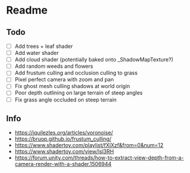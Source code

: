 ﻿# Readme

## Todo

- [ ] Add trees + leaf shader
- [ ] Add water shader
- [ ] Add cloud shader (potentially baked onto _ShadowMapTexture?)
- [ ] Add random weeds and flowers
- [ ] Add frustum culling and occlusion culling to grass
- [ ] Pixel perfect camera with zoom and pan
- [ ] Fix ghost mesh culling shadows at world origin
- [ ] Poor depth outlining on large terrain of steep angles
- [ ] Fix grass angle occluded on steep terrain

## Info

- <https://iquilezles.org/articles/voronoise/>
- <https://bruop.github.io/frustum_culling/>
- <https://www.shadertoy.com/playlist/fXlXzf&from=0&num=12>
- <https://www.shadertoy.com/view/lsl3RH>
- <https://forum.unity.com/threads/how-to-extract-view-depth-from-a-camera-render-with-a-shader.1506944>
